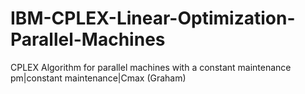 # IBM-CPLEX-Linear-Optimization-Parallel-Machines
CPLEX Algorithm for parallel machines with a constant maintenance pm|constant maintenance|Cmax (Graham)
